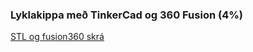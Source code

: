 ### Lyklakippa með TinkerCad og 360 Fusion  (4%)
[STL og fusion360 skrá](https://github.com/sveinnoli/vesm2h21/tree/main/verkefni3/tutorial)
